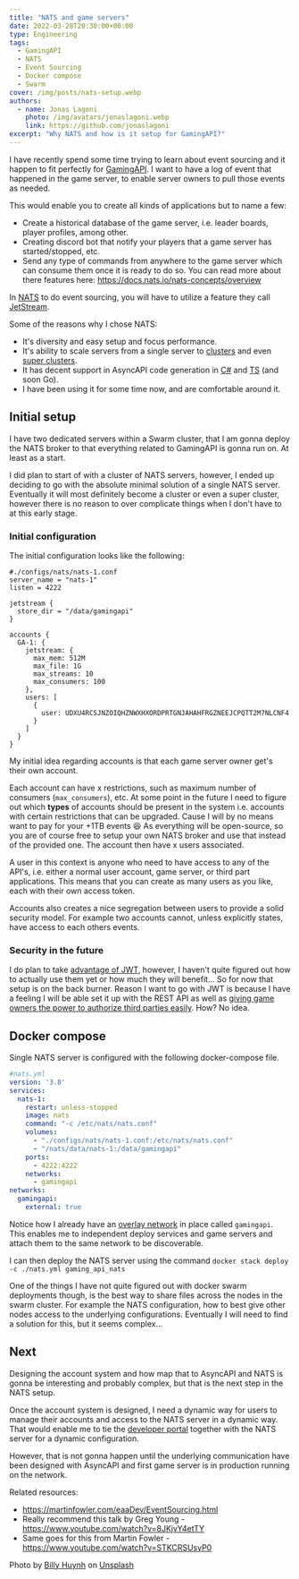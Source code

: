 ```yaml
---
title: "NATS and game servers"
date: 2022-03-28T20:30:00+00:00
type: Engineering
tags:
  - GamingAPI
  - NATS
  - Event Sourcing
  - Docker compose
  - Swarm
cover: /img/posts/nats-setup.webp
authors:
  - name: Jonas Lagoni
    photo: /img/avatars/jonaslagoni.webp
    link: https://github.com/jonaslagoni
excerpt: "Why NATS and how is it setup for GamingAPI?"
---
```


I have recently spend some time trying to learn about event sourcing and it happen to fit perfectly for [GamingAPI](https://gamingapi.org). I want to have a log of event that happened in the game server, to enable server owners to pull those events as needed.

This would enable you to create all kinds of applications but to name a few:
- Create a historical database of the game server, i.e. leader boards, player profiles, among other.
- Creating discord bot that notify your players that a game server has started/stopped, etc.
- Send any type of commands from anywhere to the game server which can consume them once it is ready to do so.
You can read more about there features here: https://docs.nats.io/nats-concepts/overview

In [NATS](https://nats.io/) to do event sourcing, you will have to utilize a feature they call [JetStream](https://docs.nats.io/nats-concepts/jetstream).

Some of the reasons why I chose NATS:
- It's diversity and easy setup and focus performance.
- It's ability to scale servers from a single server to [clusters](https://docs.nats.io/running-a-nats-service/configuration/clustering) and even [super clusters](https://docs.nats.io/running-a-nats-service/configuration/gateways).
- It has decent support in AsyncAPI code generation in [C#](https://github.com/asyncapi/dotnet-nats-template) and [TS](https://github.com/asyncapi/ts-nats-template/) (and soon Go).
- I have been using it for some time now, and are comfortable around it.

## Initial setup

I have two dedicated servers within a Swarm cluster, that I am gonna deploy the NATS broker to that everything related to GamingAPI is gonna run on. At least as a start.

I did plan to start of with a cluster of NATS servers, however, I ended up deciding to go with the absolute minimal solution of a single NATS server. Eventually it will most definitely become a cluster or even a super cluster, however there is no reason to over complicate things when I don't have to at this early stage.

### Initial configuration
The initial configuration looks like the following:
```
#./configs/nats/nats-1.conf
server_name = "nats-1"
listen = 4222

jetstream {
  store_dir = "/data/gamingapi"
}

accounts {
  GA-1: {
    jetstream: {
      max_mem: 512M
      max_file: 1G
      max_streams: 10
      max_consumers: 100
    },
    users: [
      {
        user: UDXU4RCSJNZOIQHZNWXHXORDPRTGNJAHAHFRGZNEEJCPQTT2M7NLCNF4
      }
    ]
  }
}
```
My initial idea regarding accounts is that each game server owner get's their own account. 

Each account can have x restrictions, such as maximum number of consumers (`max_consumers`), etc. At some point in the future I need to figure out which **types** of accounts should be present in the system i.e. accounts with certain restrictions that can be upgraded. Cause I will by no means want to pay for your +1TB events :laughing: As everything will be open-source, so you are of course free to setup your own NATS broker and use that instead of the provided one. The account then have x users associated. 

A user in this context is anyone who need to have access to any of the API's, i.e. either a normal user account, game server, or third part applications. This means that you can create as many users as you like, each with their own access token. 

Accounts also creates a nice segregation between users to provide a solid security model. For example two accounts cannot, unless explicitly states, have access to each others events. 

### Security in the future
I do plan to take [advantage of JWT](https://docs.nats.io/running-a-nats-service/configuration/securing_nats/auth_intro/jwt), however, I haven't quite figured out how to actually use them yet or how much they will benefit... So for now that setup is on the back burner. Reason I want to go with JWT is because I have a feeling I will be able set it up with the REST API as well as [giving game owners the power to authorize third parties easily](https://auth0.com/docs/get-started/applications/confidential-and-public-applications/first-party-and-third-party-applications). How? No idea. 

## Docker compose

Single NATS server is configured with the following docker-compose file.
```yml
#nats.yml
version: '3.8'
services:
  nats-1:
    restart: unless-stopped
    image: nats
    command: "-c /etc/nats/nats.conf"
    volumes:
      - "./configs/nats/nats-1.conf:/etc/nats/nats.conf"
      - "/nats/data/nats-1:/data/gamingapi"
    ports:
      - 4222:4222
    networks:
      - gamingapi
networks:
  gamingapi:
    external: true
```
Notice how I already have an [overlay network](https://docs.docker.com/network/overlay/) in place called `gamingapi`. This enables me to independent deploy services and game servers and attach them to the same network to be discoverable.

I can then deploy the NATS server using the command `docker stack deploy -c ./nats.yml gaming_api_nats`

One of the things I have not quite figured out with docker swarm deployments though, is the best way to share files across the nodes in the swarm cluster. For example the NATS configuration, how to best give other nodes access to the underlying configurations. Eventually I will need to find a solution for this, but it seems complex...

## Next
Designing the account system and how map that to AsyncAPI and NATS is gonna be interesting and probably complex, but that is the next step in the NATS setup. 

Once the account system is designed, I need a dynamic way for users to manage their accounts and access to the NATS server in a dynamic way. That would enable me to tie the [developer portal](https://gamingapi.org/) together with the NATS server for a dynamic configuration.

However, that is not gonna happen until the underlying communication have been designed with AsyncAPI and first game server is in production running on the network.

Related resources:
- https://martinfowler.com/eaaDev/EventSourcing.html
- Really recommend this talk by Greg Young - https://www.youtube.com/watch?v=8JKjvY4etTY
- Same goes for this from Martin Fowler - https://www.youtube.com/watch?v=STKCRSUsyP0

Photo by <a href="https://unsplash.com/@billy_huy?utm_source=unsplash&utm_medium=referral&utm_content=creditCopyText">Billy Huynh</a> on <a href="https://unsplash.com/s/photos/cluster?utm_source=unsplash&utm_medium=referral&utm_content=creditCopyText">Unsplash</a>
  
  